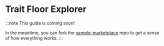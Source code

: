 # Trait Floor Explorer

:::note
This guide is coming soon!

In the meantime, you can fork the [sample-marketplace](https://github.com/reservoirprotocol/sample-marketplace) repo to get a sense of how everything works.
:::
